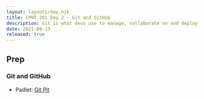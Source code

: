 ```yaml
---
layout: layouts/day.njk
title: CPNT 201 Day 2 - Git and GitHub
description: Git is what devs use to manage, collaborate on and deploy our code. It's how your instructors publish the program website and it's the first skill employers will be looking for.
date: 2021-09-13
released: true
---
```


## Prep
### Git and GitHub
- Padlet: [Git Pit](https://padlet.com/acidtone/git_github)
